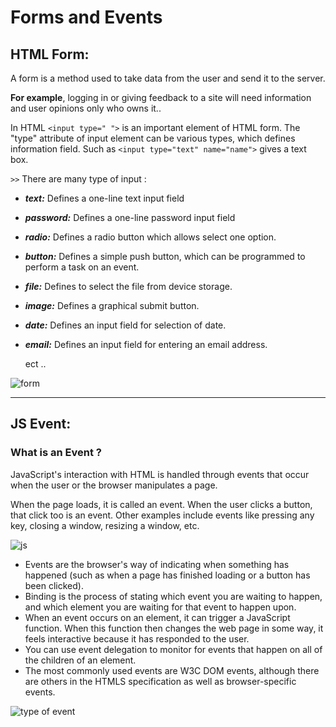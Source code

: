 # Forms and Events

## HTML Form:

A form is a method used to take data from the user and send it to the server.

**For example**, logging in or giving feedback to a site will need information and user opinions only who owns it..

In HTML `<input type=" ">` is an important element of HTML form. The "type" attribute of input element can be various types, which defines information field. Such as `<input type="text" name="name">` gives a text box.

`>>` There are many type of input :

* ***text:*** Defines a one-line text input field
*  ***password:*** 	Defines a one-line password input field
*  ***radio:***	Defines a radio button which allows select one option.
* ***button:***	Defines a simple push button, which can be programmed to perform a task on an event.
* ***file:***	Defines to select the file from device storage.
* ***image:***	Defines a graphical submit button.

* ***date:***	Defines an input field for selection of date.
* ***email:***	Defines an input field for entering an email address.

    ect ..


![form](https://www.w3jar.com/wp-content/uploads/html-form-elements.png)

--- 

## JS Event:

### What is an Event ?
JavaScript's interaction with HTML is handled through events that occur when the user or the browser manipulates a page.

When the page loads, it is called an event. When the user clicks a button, that click too is an event. Other examples include events like pressing any key, closing a window, resizing a window, etc.

![js](https://itzone.com.vn/wp-content/uploads/2019/06/Event-in-Javascript-1.png)

* Events are the browser's way of indicating when 
something has happened (such as when a page has 
finished loading or a button has been clicked). 
* Binding is the process of stating which event you are 
waiting to happen, and which element you are waiting 
for that event to happen upon. 
* When an event occurs on an element, it can trigger a 
JavaScript function. When this function then changes 
the web page in some way, it feels interactive because 
it has responded to the user. 
* You can use event delegation to monitor for events 
that happen on all of the children of an element. 
* The most commonly used events are W3C DOM 
events, although there are others in the HTMLS 
specification as well as browser-specific events.

![type of event](https://d2h0cx97tjks2p.cloudfront.net/blogs/wp-content/uploads/sites/2/2019/07/JavaScript-Event-Types.jpg)

